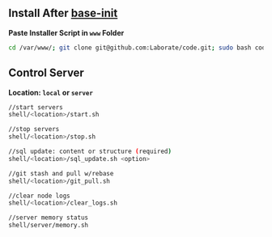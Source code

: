 Install After [base-init](https://github.com/Laborate/base-init)
------------------------------------------
**Paste Installer Script in ```www``` Folder**
```bash
cd /var/www/; git clone git@github.com:Laborate/code.git; sudo bash code/init/init.sh;
```

Control Server
--------------
**Location: ```local``` or ```server```**
```bash
//start servers
shell/<location>/start.sh

//stop servers
shell/<location>/stop.sh

//sql update: content or structure (required)
shell/<location>/sql_update.sh <option>

//git stash and pull w/rebase
shell/<location>/git_pull.sh

//clear node logs
shell/<location>/clear_logs.sh

//server memory status
shell/server/memory.sh
```
